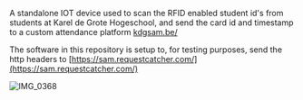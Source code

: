 A standalone IOT device used to scan the RFID enabled student id's from students at Karel de Grote Hogeschool, and send the card id and timestamp to a custom attendance platform [kdgsam.be/](https://www.kdgsam.be/en)

The software in this repository is setup to, for testing purposes, send the http headers to [https://sam.requestcatcher.com/](https://sam.requestcatcher.com/)

![IMG_0368](https://github.com/jonahdeclerck/s.a.m./assets/106692160/6b48158c-5c21-4c21-bf9d-5d7b8323af9c)
